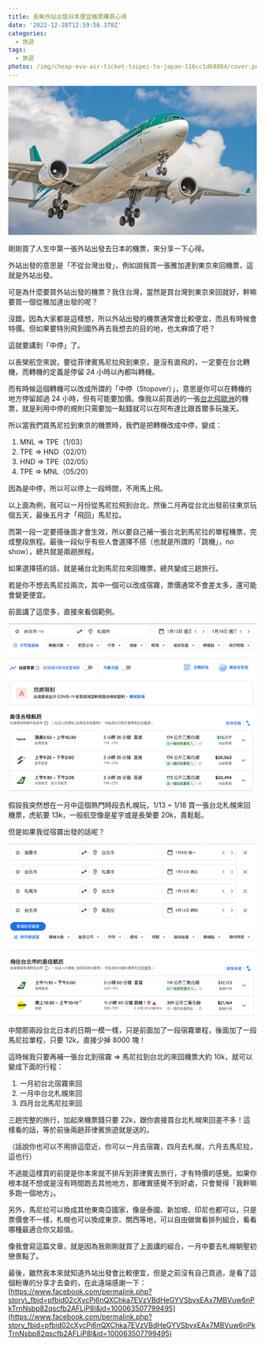 ```yaml
---
title: 長榮外站出發日本便宜機票購買心得
date: '2022-12-28T12:59:56.378Z'
categories:
  - 旅遊
tags:
  - 旅遊
photos: /img/cheap-eva-air-ticket-taipei-to-japan-116cc1d68804/cover.png
---
```


![](/img/cheap-eva-air-ticket-taipei-to-japan-116cc1d68804/0__WEqWmnx65YElO0Np.jpg)

剛剛買了人生中第一張外站出發去日本的機票，來分享一下心得。

外站出發的意思是「不從台灣出發」，例如說我買一張雅加達到東京來回機票，這就是外站出發。

可是為什麼要買外站出發的機票？我住台灣，當然是買台灣到東京來回就好，幹嘛要買一個從雅加達出發的呢？

沒錯，因為大家都是這樣想，所以外站出發的機票通常會比較便宜，而且有時候會特價。但如果要特別飛到國外再去我想去的目的地，也太麻煩了吧？

這就要講到「中停」了。

以長榮航空來說，要從菲律賓馬尼拉飛到東京，是沒有直飛的，一定要在台北轉機，而轉機的定義是停留 24 小時以內都叫轉機。

而有時候這個轉機可以改成所謂的「中停（Stopover）」，意思是你可以在轉機的地方停留超過 24 小時，但有可能要加價。像我以前買過的一張[台北飛歐洲](/2019/10/14/etihad-a380-auh-icn-first-class-352fdbbc08db/)的機票，就是利用中停的規則只需要加一點錢就可以在阿布達比跟首爾多玩幾天。

所以當我們買馬尼拉到東京的機票時，我們是把轉機改成中停，變成：

1.  MNL => TPE（1/03）
2.  TPE => HND（02/01）
3.  HND => TPE（02/05）
4.  TPE => MNL（05/20）

因為是中停，所以可以停上一段時間，不用馬上飛。

以上面為例，我可以一月份從馬尼拉飛到台北，然後二月再從台北出發前往東京玩個五天，最後五月才「飛回」馬尼拉。

而第一段一定要搭後面才會生效，所以要自己補一張台北到馬尼拉的單程機票，完成整段旅程。最後一段似乎有些人會選擇不搭（也就是所謂的「跳機」，no show），總共就是兩趟旅程。

如果選擇搭的話，就是補台北到馬尼拉來回機票，總共變成三趟旅行。

若是你不想去馬尼拉兩次，其中一個可以改成宿霧，票價通常不會差太多，還可能會變更便宜。

前面講了這麼多，直接來看個範例。

![](/img/cheap-eva-air-ticket-taipei-to-japan-116cc1d68804/1__vanQC3qKNldJKax1drkzeA.png)

假設我突然想在一月中這個熱門時段去札幌玩，1/13 ~ 1/18 買一張台北札幌來回機票，虎航要 13k，一般航空像是星宇或是長榮要 20k，貴鬆鬆。

但是如果我從宿霧出發的話呢？

![](/img/cheap-eva-air-ticket-taipei-to-japan-116cc1d68804/1__vG6F7vEayHLCU3__wz9deBQ.png)

中間那兩段台北日本的日期一模一樣，只是前面加了一段宿霧單程，後面加了一段馬尼拉單程，只要 12k，直接少掉 8000 塊！

這時候我只要再補一張台北到宿霧 => 馬尼拉到台北的來回機票大約 10k，就可以變成下面的行程：

1.  一月初台北宿霧來回
2.  一月中台北札幌來回
3.  四月台北馬尼拉來回

三趟完整的旅行，加起來機票錢只要 22k，跟你直接買台北札幌來回差不多！這樣看的話，等於前後兩趟菲律賓旅遊就是送的。

（話說你也可以不用排這麼近，你可以一月去宿霧，四月去札幌，六月去馬尼拉，這也行）

不過能這樣買的前提是你本來就不排斥到菲律賓去旅行，才有特價的感覺。如果你根本就不想或是沒有時間跑去其他地方，那確實感覺不到好處，只會覺得「我幹嘛多跑一個地方」。

另外，馬尼拉可以換成其他東南亞國家，像是泰國、新加坡、印尼也都可以，只是票價會不一樣，札幌也可以換成東京、關西等地，可以自由做做看排列組合，看看哪種最適合你又超值。

像我會寫這篇文章，就是因為我剛剛就買了上面講的組合，一月中要去札幌朝聖初戀景點了。

最後，雖然我本來就知道外站出發會比較便宜，但是之前沒有自己買過，是看了這個粉專的分享才去查的，在此遠端感謝一下：[https://www.facebook.com/permalink.php?story\_fbid=pfbid02cXycPj6nQXChka7EVzVBdHeGYVSbyxEAx7MBVuw6nPkTrnNsbp82qscfb2AFLjP8l&id=100063507799495](https://www.facebook.com/permalink.php?story_fbid=pfbid02cXycPj6nQXChka7EVzVBdHeGYVSbyxEAx7MBVuw6nPkTrnNsbp82qscfb2AFLjP8l&id=100063507799495)